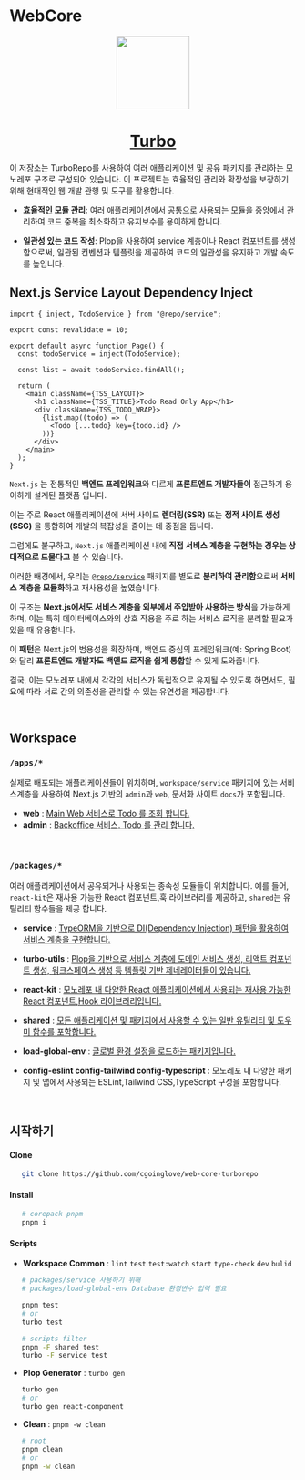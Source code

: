 # WebCore

<p align="center">
  <a href="https://turbo.build">
    <picture>
      <source media="(prefers-color-scheme: dark)" srcset="https://user-images.githubusercontent.com/4060187/196936123-f6e1db90-784d-4174-b774-92502b718836.png">
      <img src="https://user-images.githubusercontent.com/4060187/196936104-5797972c-ab10-4834-bd61-0d1e5f442c9c.png" height="128">
    </picture>
    <h1 align="center">Turbo</h1>
  </a>
</p>

이 저장소는 TurboRepo를 사용하여 여러 애플리케이션 및 공유 패키지를 관리하는 모노레포 구조로 구성되어 있습니다. 이 프로젝트는 효율적인 관리와 확장성을 보장하기 위해 현대적인 웹 개발 관행 및 도구를 활용합니다.

- **효율적인 모듈 관리**: 여러 애플리케이션에서 공통으로 사용되는 모듈을 중앙에서 관리하여 코드 중복을 최소화하고 유지보수를 용이하게 합니다.

- **일관성 있는 코드 작성**: Plop을 사용하여 service 계층이나 React 컴포넌트를 생성함으로써, 일관된 컨벤션과 템플릿을 제공하여 코드의 일관성을 유지하고 개발 속도를 높입니다.
  <br/>

## Next.js Service Layout Dependency Inject

```tsx
import { inject, TodoService } from "@repo/service";

export const revalidate = 10;

export default async function Page() {
  const todoService = inject(TodoService);

  const list = await todoService.findAll();

  return (
    <main className={TSS_LAYOUT}>
      <h1 className={TSS_TITLE}>Todo Read Only App</h1>
      <div className={TSS_TODO_WRAP}>
        {list.map((todo) => (
          <Todo {...todo} key={todo.id} />
        ))}
      </div>
    </main>
  );
}
```

`Next.js` 는 전통적인 **백엔드 프레임워크**와 다르게 **프론트엔드 개발자들이** 접근하기 용이하게 설계된 플랫폼 입니다.

이는 주로 React 애플리케이션에 서버 사이드 **렌더링(SSR)** 또는 **정적 사이트 생성(SSG)** 을 통합하여 개발의 복잡성을 줄이는 데 중점을 둡니다.

그럼에도 불구하고, `Next.js` 애플리케이션 내에 **직접 서비스 계층을 구현하는 경우는 상대적으로 드물다고** 볼 수 있습니다.

이러한 배경에서, 우리는 [`@repo/service`](https://github.com/cgoinglove/web-core-turborepo/tree/main/packages/service) 패키지를 별도로 **분리하여 관리함**으로써 **서비스 계층을 모듈화**하고 재사용성을 높였습니다.

이 구조는 **Next.js에서도 서비스 계층을 외부에서 주입받아 사용하는 방식**을 가능하게 하며, 이는 특히 데이터베이스와의 상호 작용을 주로 하는 서비스 로직을 분리할 필요가 있을 때 유용합니다.

이 **패턴**은 Next.js의 범용성을 확장하며, 백엔드 중심의 프레임워크(예: Spring Boot)와 달리 **프론트엔드 개발자도 백엔드 로직을 쉽게 통합**할 수 있게 도와줍니다.

결국, 이는 모노레포 내에서 각각의 서비스가 독립적으로 유지될 수 있도록 하면서도, 필요에 따라 서로 간의 의존성을 관리할 수 있는 유연성을 제공합니다.

<br/>

## Workspace

### `/apps/*`

실제로 배포되는 애플리케이션들이 위치하며, `workspace/service` 패키지에 있는 서비스계층을 사용하여 Next.js 기반의 `admin`과 `web`, 문서화 사이트 `docs`가 포함됩니다.

- **web** : [ Main Web 서비스로 Todo 를 조회 합니다.](https://github.com/cgoinglove/web-core-turborepo/tree/main/apps/admin)
- **admin** : [ Backoffice 서비스. Todo 를 관리 합니다.](https://github.com/cgoinglove/web-core-turborepo/tree/main/apps/web)

<br/>

### `/packages/*`

여러 애플리케이션에서 공유되거나 사용되는 종속성 모듈들이 위치합니다. 예를 들어, `react-kit`은 재사용 가능한 React 컴포넌트,훅 라이브러리를 제공하고, `shared`는 유틸리티 함수들을 제공 합니다.

- **service** : [ TypeORM을 기반으로 DI(Dependency Injection) 패턴을 활용하여 서비스 계층을 구현합니다.](https://github.com/cgoinglove/web-core-turborepo/tree/main/packages/service)

- **turbo-utils** : [ Plop을 기반으로 서비스 계층에 도메인 서비스 생성, 리액트 컴포넌트 생성, 워크스페이스 생성 등 템플릿 기반 제네레이터들이 있습니다.](https://github.com/cgoinglove/web-core-turborepo/tree/main/packages/turbo-utils)

- **react-kit** : [ 모노레포 내 다양한 React 애플리케이션에서 사용되는 재사용 가능한 React 컴포넌트,Hook 라이브러리입니다.](https://github.com/cgoinglove/web-core-turborepo/tree/main/packages/react-kit)

- **shared** : [모든 애플리케이션 및 패키지에서 사용할 수 있는 일반 유틸리티 및 도우미 함수를 포함합니다.](https://github.com/cgoinglove/web-core-turborepo/tree/main/packages/shared)

- **load-global-env** : [ 글로벌 환경 설정을 로드하는 패키지입니다.](https://github.com/cgoinglove/web-core-turborepo/tree/main/packages/load-global-env)

- **config-eslint config-tailwind config-typescript** : 모노레포 내 다양한 패키지 및 앱에서 사용되는 ESLint,Tailwind CSS,TypeScript 구성을 포함합니다.

<br/>

## 시작하기

#### Clone

```bash
   git clone https://github.com/cgoinglove/web-core-turborepo
```

#### Install

```bash
   # corepack pnpm
   pnpm i
```

#### Scripts

- **Workspace Common** : `lint` `test` `test:watch` `start` `type-check` `dev` `bulid`

```bash
   # packages/service 사용하기 위해
   # packages/load-global-env Database 환경변수 입력 필요

   pnpm test
   # or
   turbo test

   # scripts filter
   pnpm -F shared test
   turbo -F service test
```

- **Plop Generator** : `turbo gen`

```bash
   turbo gen
   # or
   turbo gen react-component
```

- **Clean** : `pnpm -w clean`

```bash
   # root
   pnpm clean
   # or
   pnpm -w clean
```
